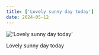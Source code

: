 ```yaml
---
title: ['Lovely sunny day today']
date: 2024-05-12
---
```


![‘Lovely sunny day today’](/240512_lovely-sunny-day_0.jpg)

Lovely sunny day today
